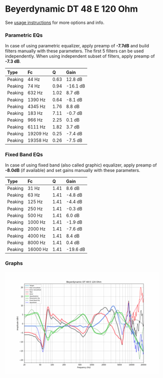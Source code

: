 # Beyerdynamic DT 48 E 120 Ohm
See [usage instructions](https://github.com/jaakkopasanen/AutoEq#usage) for more options and info.

### Parametric EQs
In case of using parametric equalizer, apply preamp of **-7.7dB** and build filters manually
with these parameters. The first 5 filters can be used independently.
When using independent subset of filters, apply preamp of **-7.3 dB**.

| Type    | Fc       |    Q | Gain     |
|:--------|:---------|:-----|:---------|
| Peaking | 44 Hz    | 0.63 | 12.8 dB  |
| Peaking | 74 Hz    | 0.94 | -16.1 dB |
| Peaking | 632 Hz   | 1.02 | 8.7 dB   |
| Peaking | 1390 Hz  | 0.64 | -8.1 dB  |
| Peaking | 4345 Hz  | 1.76 | 8.8 dB   |
| Peaking | 183 Hz   | 7.11 | -0.7 dB  |
| Peaking | 966 Hz   | 2.25 | 0.1 dB   |
| Peaking | 6111 Hz  | 1.82 | 3.7 dB   |
| Peaking | 19209 Hz | 0.25 | -7.4 dB  |
| Peaking | 19358 Hz | 0.26 | -7.5 dB  |

### Fixed Band EQs
In case of using fixed band (also called graphic) equalizer, apply preamp of **-8.0dB**
(if available) and set gains manually with these parameters.

| Type    | Fc       |    Q | Gain     |
|:--------|:---------|:-----|:---------|
| Peaking | 31 Hz    | 1.41 | 8.6 dB   |
| Peaking | 63 Hz    | 1.41 | -4.8 dB  |
| Peaking | 125 Hz   | 1.41 | -4.4 dB  |
| Peaking | 250 Hz   | 1.41 | -0.3 dB  |
| Peaking | 500 Hz   | 1.41 | 6.0 dB   |
| Peaking | 1000 Hz  | 1.41 | -1.9 dB  |
| Peaking | 2000 Hz  | 1.41 | -7.6 dB  |
| Peaking | 4000 Hz  | 1.41 | 8.4 dB   |
| Peaking | 8000 Hz  | 1.41 | 0.4 dB   |
| Peaking | 16000 Hz | 1.41 | -19.6 dB |

### Graphs
![](./Beyerdynamic%20DT%2048%20E%20120%20Ohm.png)